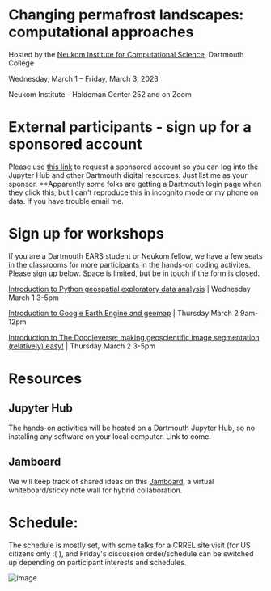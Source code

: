 # Changing permafrost landscapes: computational approaches

Hosted by the [Neukom Institute for Computational Science](https://neukom.dartmouth.edu/), Dartmouth College

Wednesday, March 1 – Friday, March 3, 2023

Neukom Institute - Haldeman Center 252 and on Zoom 

# External participants - sign up for a sponsored account

Please use [this link](https://idm-accountmanager.dartmouth.edu/AccountManager/RequestAccount) to request a sponsored account so you can log into the Jupyter Hub and other Dartmouth digital resources. Just list me as your sponsor. **Apparently some folks are getting a Dartmouth login page when they click this, but I can't reproduce this in incognito mode or my phone on data. If you have trouble email me. 

# Sign up for workshops

If you are a Dartmouth EARS student or Neukom fellow, we have a few seats in the classrooms for more participants in the hands-on coding activites. Please sign up below. Space is limited, but be in touch if the form is closed. 

[Introduction to Python geospatial exploratory data analysis](https://docs.google.com/forms/d/e/1FAIpQLSeeRi4H7PG6E_Pf47TZVjuK0YE-z2SLt8hFjnNOdfXBA2sqdw/viewform?usp=sf_link) | Wednesday March 1 3-5pm

[Introduction to Google Earth Engine and geemap](https://docs.google.com/forms/d/e/1FAIpQLSfoJ0Gs8-xl-fq7rFFnqY7I0gdkMZ2MnOB3d92JWPWL8Vuhtg/viewform?usp=sf_link) | Thursday March 2 9am-12pm

[Introduction to The Doodleverse: making geoscientific image segmentation (relatively) easy!](https://docs.google.com/forms/d/e/1FAIpQLSe-E9KGISqp5g0yxel9OLO2REB5HivzOQuZ_Vh_Q_fIQoV8hg/viewform?usp=sf_link) | Thursday March 2 3-5pm

# Resources
## Jupyter Hub
The hands-on activities will be hosted on a Dartmouth Jupyter Hub, so no installing any software on your local computer. Link to come. 
## Jamboard
We will keep track of shared ideas on this [Jamboard](https://jamboard.google.com/d/1FddaYxYRI7g2lr-fmv1PaVITXFS3coO7MJdjMzZTYR8/edit?usp=sharing), a virtual whiteboard/sticky note wall for hybrid collaboration. 

# Schedule: 

The schedule is mostly set, with some talks for a CRREL site visit (for US citizens only :( ), and Friday's discussion order/schedule can be switched up depending on participant interests and schedules. 
	
![image](https://user-images.githubusercontent.com/17852785/218345694-87233088-e48f-4b67-8b27-136c6744b12a.png)
